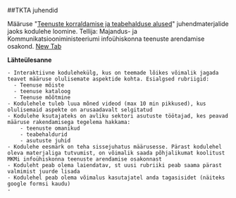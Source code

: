 ##TKTA juhendid

Määruse "[Teenuste korraldamise ja teabehalduse alused](https://eelnoud.valitsus.ee/main/mount/docList/dcaf70ef-c6aa-4cc2-9140-6094aee0970c)" juhendmaterjalide jaoks kodulehe loomine. Tellija: Majandus- ja Kommunikatsiooniministeeriumi infoühiskonna teenuste arendamise osakond. <a href="https://eelnoud.valitsus.ee/main/mount/docList/dcaf70ef-c6aa-4cc2-9140-6094aee0970c" target="_blank">New Tab</a>

__Lähteülesanne__

	- Interaktiivne kodulehekülg, kus on teemade lõikes võimalik jagada teavet määruse olulisemate aspektide kohta. Esialgsed rubriigid:
	  - Teenuse mõiste
	  - teenuse kataloog
	  - Teenuse mõõtmine
	- Kodulehele tuleb luua mõned videod (max 10 min pikkused), kus olulisemaid aspekte on arusaadavalt selgitatud
	- Kodulehe ksutajateks on avliku sektori asutuste töötajad, kes peavad määruse rakendamisega tegelema hakkama: 
		- teenuste omanikud
		- teabehaldurid
		- asutuste juhid
	- Kodulehe eesmärk on teha sissejuhatus määrusesse. Pärast kodulehel oleva materjaliga tutvumist, on võimalik saada põhjalikumat koolitust MKMi infoühiskonna teenuste arendamise osakonnast
	- Koduleht peab olema laiendatav, st uusi rubriiki peab saama pärast valmimist juurde lisada
	- Kodulehel peab olema võimalus kasutajatel anda tagasisidet (näiteks google formsi kaudu)
	- 
	

